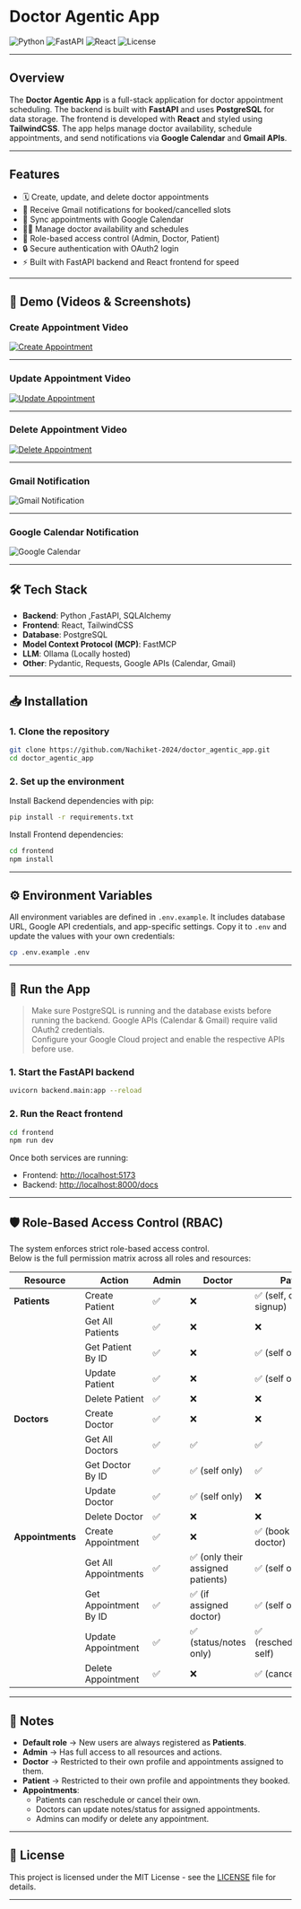 # Doctor Agentic App

![Python](https://img.shields.io/badge/python-3.11+-blue?logo=python)
![FastAPI](https://img.shields.io/badge/FastAPI-0.110+-green?logo=fastapi)
![React](https://img.shields.io/badge/React-18+-blue?logo=react)
![License](https://img.shields.io/badge/license-MIT-lightgrey)

---

## Overview

The **Doctor Agentic App** is a full-stack application for doctor appointment scheduling. The backend is built with **FastAPI** and uses **PostgreSQL** for data storage. The frontend is developed with **React** and styled using **TailwindCSS**. The app helps manage doctor availability, schedule appointments, and send notifications via **Google Calendar** and **Gmail APIs**.

---

## Features

- 🗓️ Create, update, and delete doctor appointments  
- 📧 Receive Gmail notifications for booked/cancelled slots  
- 📆 Sync appointments with Google Calendar  
- 👩‍⚕️ Manage doctor availability and schedules  
- 🔑 Role-based access control (Admin, Doctor, Patient)  
- 🔒 Secure authentication with OAuth2 login  
- ⚡ Built with FastAPI backend and React frontend for speed  

---

## 🎥 Demo (Videos & Screenshots)

### Create Appointment Video  
[![Create Appointment](demo_assets/create_appointment/create_appointment_thumbnail.png)](demo_assets/create_appointment/create_appointment.mp4)

---
### Update Appointment Video  
[![Update Appointment](demo_assets/update_appointment/update_appointment_thumbnail.png)](demo_assets/update_appointment/update_appointment.mp4)

---
### Delete Appointment Video  
[![Delete Appointment](demo_assets/delete_appointment/delete_appointment_thumbnail.png)](demo_assets/delete_appointment/delete_appointment.mp4)

---
### Gmail Notification  
![Gmail Notification](demo_assets/gmail_notification/gmail_notification.png)

---
### Google Calendar Notification  
![Google Calendar](demo_assets/google_calendar_notification/google_calendar_notification.png)

---

## 🛠️ Tech Stack

- **Backend**: Python ,FastAPI, SQLAlchemy 
- **Frontend**: React, TailwindCSS
- **Database**: PostgreSQL
- **Model Context Protocol (MCP)**: FastMCP
- **LLM**: Ollama (Locally hosted)
- **Other**: Pydantic, Requests, Google APIs (Calendar, Gmail)

---

## 📥 Installation

### 1. Clone the repository

```bash
git clone https://github.com/Nachiket-2024/doctor_agentic_app.git
cd doctor_agentic_app
```

### 2. Set up the environment

Install Backend dependencies with pip:

```bash
pip install -r requirements.txt
```

Install Frontend dependencies:

```bash
cd frontend
npm install
```
---

## ⚙️ Environment Variables

All environment variables are defined in `.env.example`.
It includes database URL, Google API credentials, and app-specific settings.
Copy it to `.env` and update the values with your own credentials:

```bash
cp .env.example .env
```
---

## 🚀 Run the App

> Make sure PostgreSQL is running and the database exists before running the backend.
> Google APIs (Calendar & Gmail) require valid OAuth2 credentials.  
> Configure your Google Cloud project and enable the respective APIs before use. 

### 1. Start the FastAPI backend

```bash
uvicorn backend.main:app --reload
```

### 2. Run the React frontend

```bash
cd frontend
npm run dev
```
Once both services are running:
- Frontend: [http://localhost:5173](http://localhost:5173)  
- Backend: [http://localhost:8000/docs](http://localhost:8000/docs)

---

## 🛡️ Role-Based Access Control (RBAC)

The system enforces strict role-based access control.  
Below is the full permission matrix across all roles and resources:

| **Resource**     | **Action**              | **Admin** | **Doctor**                          | **Patient**                         |
|------------------|-------------------------|-----------|-------------------------------------|-------------------------------------|
| **Patients**     | Create Patient          | ✅        | ❌                                 | ✅ (self, default on signup)        |
|                  | Get All Patients        | ✅        | ❌                                 | ❌                                  |
|                  | Get Patient By ID       | ✅        | ❌                                 | ✅ (self only)                      |
|                  | Update Patient          | ✅        | ❌                                 | ✅ (self only)                      |
|                  | Delete Patient          | ✅        | ❌                                 | ❌                                  |
| **Doctors**      | Create Doctor           | ✅        | ❌                                 | ❌                                  |
|                  | Get All Doctors         | ✅        | ✅                                 | ✅                                  |
|                  | Get Doctor By ID        | ✅        | ✅ (self only)                     | ✅                                  |
|                  | Update Doctor           | ✅        | ✅ (self only)                     | ❌                                  |
|                  | Delete Doctor           | ✅        | ❌                                 | ❌                                  |
| **Appointments** | Create Appointment      | ✅        | ❌                                 | ✅ (book with doctor)               |
|                  | Get All Appointments    | ✅        | ✅ (only their assigned patients)  | ✅ (self only)                      |
|                  | Get Appointment By ID   | ✅        | ✅ (if assigned doctor)            | ✅ (self only)                      |
|                  | Update Appointment      | ✅        | ✅ (status/notes only)             | ✅ (reschedule/cancel self)         |
|                  | Delete Appointment      | ✅        | ❌                                 | ✅ (cancel own)                     |

---

## 📝 Notes
- **Default role** → New users are always registered as **Patients**.  
- **Admin** → Has full access to all resources and actions.  
- **Doctor** → Restricted to their own profile and appointments assigned to them.  
- **Patient** → Restricted to their own profile and appointments they booked.  
- **Appointments**:  
  - Patients can reschedule or cancel their own.  
  - Doctors can update notes/status for assigned appointments.  
  - Admins can modify or delete any appointment.  

---

## 📄 License
This project is licensed under the MIT License - see the [LICENSE](LICENSE) file for details.

---
